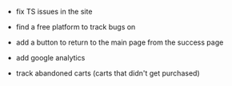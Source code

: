 - fix TS issues in the site
- find a free platform to track bugs on

- add a button to return to the main page from the success page
- add google analytics
- track abandoned carts (carts that didn't get purchased)
